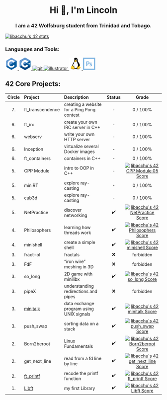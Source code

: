 <h1 align="center">Hi 👋, I'm Lincoln</h1>
<h3 align="center">I am a 42 Wolfsburg student from Trinidad and Tobago.</h3>

[![libacchu's 42 stats](https://badge42.vercel.app/api/v2/clbz2enp500160fkz8jha4orj/stats?cursusId=21&coalitionId=149)](https://github.com/JaeSeoKim/badge42)

<p align="left">
</p>

<h3 align="left">Languages and Tools:</h3>
<p align="left"> <a href="https://www.cprogramming.com/" target="_blank" rel="noreferrer"> <img src="https://raw.githubusercontent.com/devicons/devicon/master/icons/c/c-original.svg" alt="c" width="40" height="40"/> </a> <a href="https://www.w3schools.com/cpp/" target="_blank" rel="noreferrer"> <img src="https://raw.githubusercontent.com/devicons/devicon/master/icons/cplusplus/cplusplus-original.svg" alt="cplusplus" width="40" height="40"/> </a> <a href="https://git-scm.com/" target="_blank" rel="noreferrer"> <img src="https://www.vectorlogo.zone/logos/git-scm/git-scm-icon.svg" alt="git" width="40" height="40"/> </a> <a href="https://www.adobe.com/in/products/illustrator.html" target="_blank" rel="noreferrer"> <img src="https://www.vectorlogo.zone/logos/adobe_illustrator/adobe_illustrator-icon.svg" alt="illustrator" width="40" height="40"/> </a> <a href="https://www.linux.org/" target="_blank" rel="noreferrer"> <img src="https://raw.githubusercontent.com/devicons/devicon/master/icons/linux/linux-original.svg" alt="linux" width="40" height="40"/> </a> <a href="https://www.photoshop.com/en" target="_blank" rel="noreferrer"> <img src="https://raw.githubusercontent.com/devicons/devicon/master/icons/photoshop/photoshop-line.svg" alt="photoshop" width="40" height="40"/> </a> </p>

<h2 align="left">42 Core Projects:</h2>
  
|Circle | Project | Description | Status | Grade |
| :-: | :- | :- | :-: | :-: |
| 7. | ft_transcendence | creating a website for a Ping Pong contest | - | 0 / 100% |
| 6. | ft_irc | create your own IRC server in C++ | - | 0 / 100% |
| 6. | webserv | write your own HTTP server | - | 0 / 100% |
| 6. | Inception | virtualize several Docker images | - | 0 / 100% |
| 6. | ft_containers | containers in C++ | - | 0 / 100% |
| 5. | CPP Module | intro to OOP in C++ | - | [![libacchu's 42 CPP Module 05 Score](https://badge42.vercel.app/api/v2/clbz2enp500160fkz8jha4orj/project/2914569)](https://github.com/JaeSeoKim/badge42) |
| 5. | miniRT | explore ray-casting | - | 0 / 100% |
| 5. | cub3d | explore ray-casting| - | 0 / 100% |
| 5. | NetPractice | discover networking | ✔️ | [![libacchu's 42 NetPractice Score](https://badge42.vercel.app/api/v2/clbz2enp500160fkz8jha4orj/project/2846383)](https://github.com/JaeSeoKim/badge42) |
| 4. | Philosophers | learning how threads work | ✔️ | [![libacchu's 42 Philosophers Score](https://badge42.vercel.app/api/v2/clbz2enp500160fkz8jha4orj/project/2802172)](https://github.com/JaeSeoKim/badge42) |
| 4. | minishell | create a simple shell | ✔️ | [![libacchu's 42 minishell Score](https://badge42.vercel.app/api/v2/clbz2enp500160fkz8jha4orj/project/2687183)](https://github.com/JaeSeoKim/badge42) |
| 3. | fract-ol | fractals | ❌ | forbidden |
| 3. | FdF | “iron wire” meshing in 3D | ❌ | forbidden |
| 3. | so_long | 2D game with minilibx | ✔️ | [![libacchu's 42 so_long Score](https://badge42.vercel.app/api/v2/clbz2enp500160fkz8jha4orj/project/2574690)](https://github.com/JaeSeoKim/badge42) |
| 3. | pipeX | understanding redirections and pipes | ❌ | forbidden |
| 3. | [minitalk](https://github.com/libacchu/minitalk) | data exchange program using UNIX signals | ✔️ | [![libacchu's 42 minitalk Score](https://badge42.vercel.app/api/v2/clbz2enp500160fkz8jha4orj/project/2538799)](https://github.com/JaeSeoKim/badge42) |
| 3. | push_swap | sorting data on a stack | ✔️ | [![libacchu's 42 push_swap Score](https://badge42.vercel.app/api/v2/clbz2enp500160fkz8jha4orj/project/2581591)](https://github.com/JaeSeoKim/badge42) |
| 2. | Born2beroot | Linux Fundamentals | ✔️ | [![libacchu's 42 Born2beroot Score](https://badge42.vercel.app/api/v2/clbz2enp500160fkz8jha4orj/project/2470185)](https://github.com/JaeSeoKim/badge42) |
| 2. | get_next_line | read from a fd line by line | ✔️ | [![libacchu's 42 get_next_line Score](https://badge42.vercel.app/api/v2/clbz2enp500160fkz8jha4orj/project/2514344)](https://github.com/JaeSeoKim/badge42) |
| 2. | [ft_printf](https://github.com/libacchu/ft_printf) | recode the printf function | ✔️ | [![libacchu's 42 ft_printf Score](https://badge42.vercel.app/api/v2/clbz2enp500160fkz8jha4orj/project/2478534)](https://github.com/JaeSeoKim/badge42) |
| 1. | [Libft](https://github.com/libacchu/libft-42) | my first Library | ✔️ | [![libacchu's 42 Libft Score](https://badge42.vercel.app/api/v2/clbz2enp500160fkz8jha4orj/project/2414987)](https://github.com/JaeSeoKim/badge42) |
 
